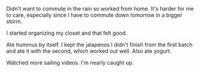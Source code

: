 Didn't want to commute in the rain so worked from home. It's harder for me to care, especially since I have to commute down tomorrow in a bigger storm.

I started organizing my closet and that felt good.

Ate hummus by itself. I kept the jalapenos I didn't finish from the first batch and ate it with the second, which worked out well. Also ate yogurt.

Watched more sailing videos. I'm nearly caught up.
